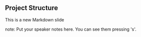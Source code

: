 ##  Project Structure

This is a new Markdown slide

note:
    Put your speaker notes here.
    You can see them pressing 's'.
